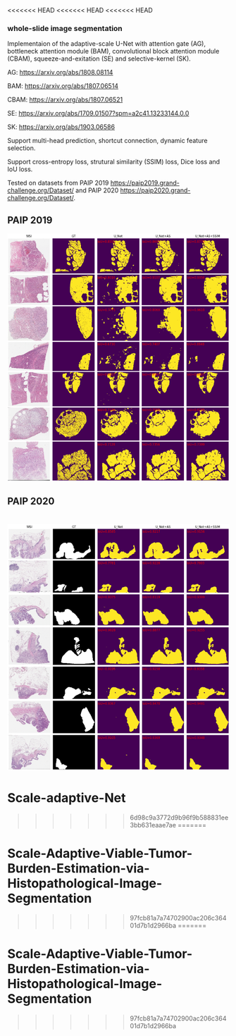 <<<<<<< HEAD
<<<<<<< HEAD
<<<<<<< HEAD
### whole-slide image segmentation


Implementaion of the adaptive-scale U-Net with attention gate (AG), bottleneck attention module (BAM), convolutional block attention module (CBAM), squeeze-and-exitation (SE) and selective-kernel (SK).

AG: https://arxiv.org/abs/1808.08114

BAM: https://arxiv.org/abs/1807.06514

CBAM: https://arxiv.org/abs/1807.06521

SE: https://arxiv.org/abs/1709.01507?spm=a2c41.13233144.0.0

SK: https://arxiv.org/abs/1903.06586

Support multi-head prediction, shortcut connection, dynamic feature selection.

Support cross-entropy loss, strutural similarity (SSIM) loss, Dice loss and IoU loss.

Tested on datasets from PAIP 2019 https://paip2019.grand-challenge.org/Dataset/ and PAIP 2020 https://paip2020.grand-challenge.org/Dataset/.

## PAIP 2019
![2019](/results/segmap.jpeg)

## PAIP 2020
![2020](/results/segmap2020.jpeg)
=======
# Scale-adaptive-Net
>>>>>>> 6d98c9a3772d9b96f9b588831ee3bb631eaae7ae
=======
# Scale-Adaptive-Viable-Tumor-Burden-Estimation-via-Histopathological-Image-Segmentation
>>>>>>> 97fcb81a7a74702900ac206c36401d7b1d2966ba
=======
# Scale-Adaptive-Viable-Tumor-Burden-Estimation-via-Histopathological-Image-Segmentation
>>>>>>> 97fcb81a7a74702900ac206c36401d7b1d2966ba
